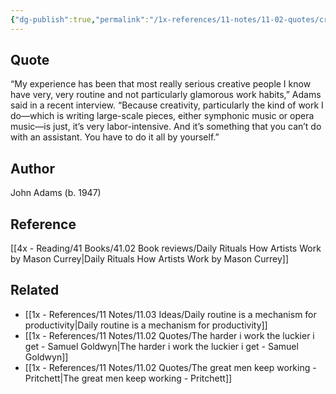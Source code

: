 ```yaml
---
{"dg-publish":true,"permalink":"/1x-references/11-notes/11-02-quotes/creativity-is-labor-intensive-john-adams/","title":"Creativity is labor intensive - John Adams","created":"2023-05-01T08:30:11.000+03:00","updated":"2024-02-14T20:18:46.093+03:00"}
---
```



## Quote
“My experience has been that most really serious creative people I know have very, very routine and not particularly glamorous work habits,” Adams said in a recent interview. “Because creativity, particularly the kind of work I do—which is writing large-scale pieces, either symphonic music or opera music—is just, it’s very labor-intensive. And it’s something that you can’t do with an assistant. You have to do it all by yourself.”

## Author
John Adams (b. 1947)

## Reference
[[4x - Reading/41 Books/41.02 Book reviews/Daily Rituals How Artists Work by Mason Currey\|Daily Rituals How Artists Work by Mason Currey]]

## Related
- [[1x - References/11 Notes/11.03 Ideas/Daily routine is a mechanism for productivity\|Daily routine is a mechanism for productivity]]
- [[1x - References/11 Notes/11.02 Quotes/The harder i work the luckier i get - Samuel Goldwyn\|The harder i work the luckier i get - Samuel Goldwyn]]
- [[1x - References/11 Notes/11.02 Quotes/The great men keep working - Pritchett\|The great men keep working - Pritchett]]